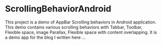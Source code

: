 # ScrollingBehaviorAndroid
This project is a demo of AppBar Scrolling behaviors in Android application. This demo contains various scrolling behaviors with Tabbar, Toolbar, Flexible space, image Parallax, Flexible space with content overlapping. It is a demo app for the blog I written here ...
